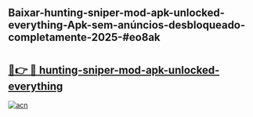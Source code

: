 ## Baixar-hunting-sniper-mod-apk-unlocked-everything-Apk-sem-anúncios-desbloqueado-completamente-2025-#eo8ak

# <h2><a href="https://ainizakaria.my?title=hunting-sniper-mod-apk-unlocked-everything&ref=20M">🔗👉 🔴 hunting-sniper-mod-apk-unlocked-everything</a></h2>

[![acn](https://github.com/user-attachments/assets/0f9c940e-d8b0-45ae-aac7-cd30a18b3e1c)](https://ainizakaria.my?title=hunting-sniper-mod-apk-unlocked-everything&ref=20M)

